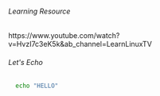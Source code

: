 <h6> Learning Resource </h6>
https://www.youtube.com/watch?v=HvzI7c3eK5k&ab_channel=LearnLinuxTV
</br>

<h6>Let's Echo</h6>

~~~bash
  echo "HELLO"
~~~
